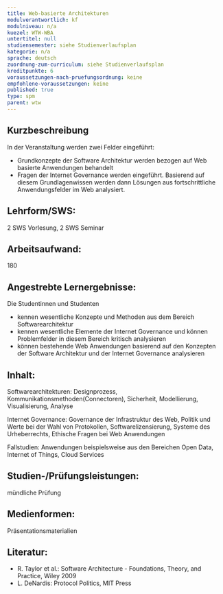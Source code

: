 ```yaml
---
title: Web-basierte Architekturen 
modulverantwortlich: kf
modulniveau: n/a
kuezel: WTW-WBA
untertitel: null
studiensemester: siehe Studienverlaufsplan
kategorie: n/a
sprache: deutsch
zuordnung-zum-curriculum: siehe Studienverlaufsplan
kreditpunkte: 6
voraussetzungen-nach-pruefungsordnung: keine
empfohlene-voraussetzungen: keine
published: true
type: spm
parent: wtw
---
```


## Kurzbeschreibung
In der Veranstaltung werden zwei Felder eingeführt:
- Grundkonzepte der Software Architektur werden bezogen auf Web basierte Anwendungen behandelt
- Fragen der Internet Governance werden eingeführt.
Basierend auf diesem Grundlagenwissen werden dann Lösungen aus fortschrittliche Anwendungsfelder im Web analysiert.

## Lehrform/SWS: 
2 SWS Vorlesung, 2 SWS Seminar

## Arbeitsaufwand: 
180

## Angestrebte Lernergebnisse:
Die Studentinnen und Studenten
- kennen wesentliche Konzepte und Methoden aus dem Bereich Softwarearchitektur
- kennen wesentliche Elemente der Internet Governance und können Problemfelder in diesem Bereich kritisch analysieren
- können bestehende Web Anwendungen basierend auf den Konzepten der Software Architektur und der Internet Governance analysieren

## Inhalt:
Softwarearchitekturen: Designprozess, Kommunikationsmethoden(Connectoren), Sicherheit, Modellierung, Visualisierung, Analyse

Internet Governance: Governance der Infrastruktur des Web, Politik und Werte bei der Wahl von Protokollen, Softwarelizensierung, Systeme des Urheberrechts, Ethische Fragen bei Web Anwendungen

Fallstudien: Anwendungen beispielsweise aus den Bereichen Open Data, Internet of Things, Cloud Services


## Studien-/Prüfungsleistungen:
mündliche Prüfung

## Medienformen:
Präsentationsmaterialien

## Literatur:
- R. Taylor et al.: Software Architecture - Foundations, Theory, and Practice, Wiley 2009
- L. DeNardis: Protocol Politics, MIT Press 

